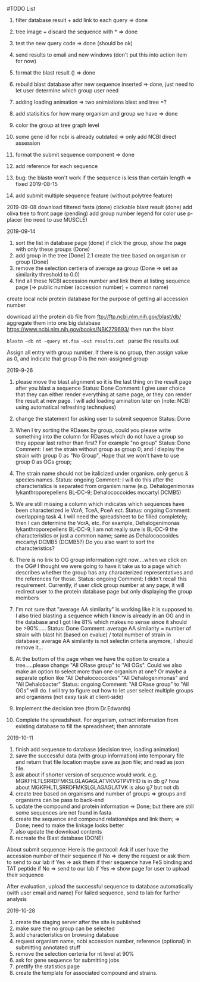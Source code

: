 #TODO List
1. filter database result + add link to each query => done
3. tree image + discard the sequence with *  => done

2. test the new query code => done (should be ok)
4. send results to email and new windows (don't put this into action item for now)
5. format the blast result () => done
6. rebuild blast database after new sequence inserted => done, just need to let user determine which group user need
7. adding loading animation => two animiations blast and tree =?
8. add statisitics for how many organism and group we have  => done
9. color the group at tree graph level
10. some gene id for ncbi is already outdated => only add NCBI direct assession 
11. format the submit sequence component => done


12. add reference for each sequence 
13. bug: the blastn won't work if the sequence is less than certain length => fixed 2019-08-15
14. add submit multiple sequence feature (without polytree feature)

2019-09-08
download filtered fasta (done)
clickable blast result (done)
add oliva tree to front page (pending)
add group number legend for color
use p-placer (no need to use MUSCLE)


2019-09-14
1. sort the list in database page (done)
   if click the group, show the page with only these groups (Done)
2. add group in the tree [Done]
2.1 create the tree based on organism or group (Done)
3. remove the selection certiera of average aa group (Done => set aa similarity threshold to 0.0)
4. find all these NCBI accession number and link them at listing sequence page (=> public number (accession number) + common name)



create local ncbi protein database for the purpose of getting all accession number

download all the protein db file from ftp://ftp.ncbi.nlm.nih.gov/blast/db/
aggregate them into one big database https://www.ncbi.nlm.nih.gov/books/NBK279693/
then run the blast
<!-- run ./ncbi-blast-2.9.0+/bin/blastn at compute canada -->
`blastn –db nt –query nt.fsa –out results.out `
parse the results.out


Assign all entry with group number. If there is no group, then assign value as 0, 
and indicate that group 0 is the non-assigned group


2019-9-26
1. please move the blast alignment so it is the last thing on the result page after you blast a sequence
Status: Done 
Comment: I give user choice that they can either render everything at same page, or they can render the 
result at new page. I will add loading amination later on (note: NCBI using automatical refreshing technqiues)

2. change the statement for asking user to submit sequence
Status: Done

3. When I try sorting the RDases by group, could you please write something into the column for RDases which do not have a group so they appear last rather than first? For example "no group"
Status: Done
Comment: I set the strain without group as group 0; and I display the strain with group 0 as "No Group",
Hope that we won't have to use group 0 as OGs group;

4. The strain name should not be italicized under organism. only genus & species names.
Status: ongoing
Comment: I will do this after the characteristics is separated from organism name (e.g. Dehalogenimonas lykanthroporepellens BL-DC-9; Dehalococcoides mccartyi DCMB5)

5. We are still missing a column which indicates which sequences have been characterized ie VcrA, TceA, PceA ect.
Status: ongoing 
Comment: overlapping task 4. I will need the spreadsheet to be filled completely; then I can determine the VcrA, etc.
For example, Dehalogenimonas lykanthroporepellens BL-DC-9, I am not really sure is BL-DC-9 the characteristics or just a common name; same as Dehalococcoides mccartyi DCMB5 (DCMB5?)
Do you also want to sort the characteristics?

6. There is no link to OG group information right now....when we click on the OG# I thought we were going to have it take us to a page which describes whether the group has any characterized representatives and the references for those.
Status: ongoing
Comment: I didn't recall this requirement. Currently, if user click group number at any page, it will redirect user to
the protein database page but only displaying the group members

7. I'm not sure that "average AA similarity" is working like it is supposed to. I also tried blasting a sequence which I know is already in an OG and in the database and I got like 81% which makes no sense since it should be >90%.....
Status: Done
Comment: average AA similarity =  number of strain with blast hit (based on evalue) / total number of strain in database;
average AA similarity is not selectin criteria anymore, I should remove it...  

8. At the bottom of the page when we have the option to create a tree.....please change "All ORase group" to "All OGs". Could we also make an option to select more than one organism at one? Or maybe a separate option like "All Dehalococcoides" "All Dehalogenimonas" and "All Dehalobacter"
Status: ongoing
Comment: "All ORase group" to "All OGs" will do. 
          I will try to figure out how to let user select multiple groups and organisms (not easy task at client-side)


9. Implement the decision tree (from Dr.Edwards)

10. Complete the spreadsheet.
   For organism, extract information from existing database to fill the spreadsheet; then annotate
   


2019-10-11
1. finish add sequence to database (decision tree, loading animation)
  1. save the successful data (with group information) into temporary file and return that file location
  maybe save as json file; and read as json file.
  2. ask about if shorter version of sequence would work. e.g. MGKFHLTLSRRDFMKSLGLAGAGLATVKVGTPVFHD is in db g7
  how about MGKFHLTLSRRDFMKSLGLAGAGLATVK is also g7 but not db
2. create tree based on organisms and number of groups => groups and organisms can be pass to back-end
3. update the compound and protein information => Done; but there are still some sequences are not found in fasta
4. create the sequence and compound relationships and link them; => Done; need to make the linkage looks better
5. also update the download contents 
6. recreate the Blast database (DONE)


About submit sequence:
Here is the protocol:
Ask if user have the accession number of their sequence
if No  => deny the request or ask them to send to our lab
if Yes => ask them if their sequence have FeS binding and TAT peptide
  if No => send to our lab
  if Yes => show page for user to upload their sequence

After evaluation, upload the successful sequence to database automatically (with user email and name)
For failed sequence, send to lab for further analysis




2019-10-28
1. create the staging server after the site is published
2. make sure the no group can be selected
3. add characteristics on browsing database
4. request organism name, ncbi accession number, reference (optional) in submitting annotated stuff
5. remove the selection certeria for nt level at 90%
6. ask for gene sequence for submitting jobs 
7. prettify the statistics page
8. create the template for associated compound and strains.




